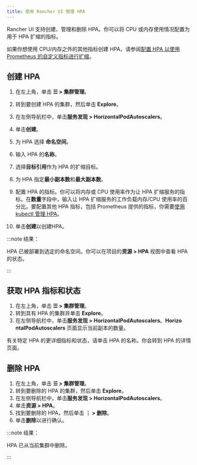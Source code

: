```yaml
---
title: 使用 Rancher UI 管理 HPA
---
```


Rancher UI 支持创建、管理和删除 HPA。你可以将 CPU 或内存使用情况配置为用于 HPA 扩缩的指标。

如果你想使用 CPU/内存之外的其他指标创建 HPA，请参阅[配置 HPA 以使用 Prometheus 的自定义指标进行扩缩](./manage-hpas-with-kubectl.md#配置-hpa-以使用-prometheus-自定义指标进行扩缩)。

## 创建 HPA

1. 在左上角，单击 **☰ > 集群管理**。
1. 转到要创建 HPA 的集群，然后单击 **Explore**。
1. 在左侧导航栏中，单击**服务发现 > Horizo​​ntalPodAutoscalers**。
1. 单击**创建**。
1. 为 HPA 选择 **命名空间**。
1. 输入 HPA 的**名称**。
1. 选择**目标引用**作为 HPA 的扩缩目标。
1. 为 HPA 指定**最小副本数**和**最大副本数**。
1. 配置 HPA 的指标。你可以将内存或 CPU 使用率作为让 HPA 扩缩服务的指标。在**数量**字段中，输入让 HPA 扩缩服务的工作负载内存/CPU 使用率的百分比。要配置其他 HPA 指标，包括 Prometheus 提供的指标，你需要[使用 kubectl 管理 HPA](./manage-hpas-with-kubectl.md#配置-hpa-以使用-prometheus-自定义指标进行扩缩)。

1. 单击**创建**以创建HPA。

:::note 结果：

HPA 已被部署到选定的命名空间。你可以在项目的**资源 > HPA** 视图中查看 HPA 的状态。

:::

## 获取 HPA 指标和状态

1. 在左上角，单击 **☰ > 集群管理**。
1. 转到具有 HPA 的集群并单击 **Explore**。
1. 在左侧导航栏中，单击**服务发现 > Horizo​​ntalPodAutoscalers**。**Horizo​​ntalPodAutoscalers** 页面显示当前副本的数量。

有关特定 HPA 的更详细指标和状态，请单击 HPA 的名称。你会转到 HPA 的详情页面。


## 删除 HPA

1. 在左上角，单击 **☰ > 集群管理**。
1. 转到要删除的 HPA 的集群，然后单击 **Explore**。
1. 在左侧导航栏中，单击**服务发现 > Horizo​​ntalPodAutoscalers**。
1. 单击**资源 > HPA**。
1. 找到要删除的 HPA，然后单击 **⋮ > 删除**。
1. 单击**删除**以进行确认。

:::note 结果：

HPA 已从当前集群中删除。

:::